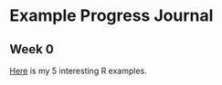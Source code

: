 # Example Progress Journal

## Week 0

[Here](files/example_homework_0.html) is my 5 interesting R examples.